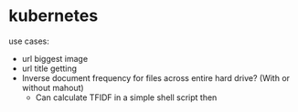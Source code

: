 # kubernetes

use cases: 
* url biggest image
* url title getting
* Inverse document frequency for files across entire hard drive? (With or without mahout)
    * Can calculate TFIDF in a simple shell script then 
